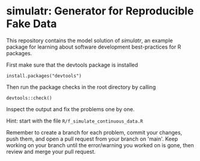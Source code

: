
# simulatr: Generator for Reproducible Fake Data

This repository contains the model solution of *simulatr*,
an example package for learning about software development best-practices for R packages.

First make sure that the devtools package is installed
```
install.packages("devtools")
```
Then run the package checks in the root directory by calling
```
devtools::check()
```
Inspect the output and fix the problems one by one.

Hint: start with the file `R/f_simulate_continuous_data.R`

Remember to create a branch for each problem, commit your changes, push them,
and open a pull request from your branch on 'main'.
Keep working on your branch until the error/warning you worked on is gone,
then review and merge your pull request. 

